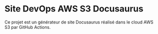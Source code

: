 # Site DevOps AWS S3 Docusaurus

Ce projet est un générateur de site Docusaurus réalisé dans le cloud AWS S3 par GitHub Actions.

